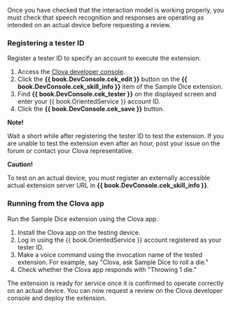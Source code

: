 ﻿Once you have checked that the interaction model is working properly, you must check that speech recognition and responses are operating as intended on an actual device before requesting a review.

### Registering a tester ID
Register a tester ID to specify an account to execute the extension.

1. Access the <a href="https://developers.naver.com/console/clova/cek/#/list" target="_blank">Clova developer console</a>.
2. Click the **{{ book.DevConsole.cek_edit }}** button on the **{{ book.DevConsole.cek_skill_info }}** item of the Sample Dice extension.
3. Find **{{ book.DevConsole.cek_tester }}** on the displayed screen and enter your {{ book.OrientedService }} account ID.
4. Click the **{{ book.DevConsole.cek_save }}** button.

<div class="note">
  <p><strong>Note!</strong></p>
  <p>Wait a short while after registering the tester ID to test the extension. If you are unable to test the extension even after an hour, post your issue on the forum or contact your Clova representative.</p>
</div>

<div class="danger">
	<p><strong>Caution!</strong></p>
  <p>To test on an actual device, you must register an externally accessible actual extension server URL in <strong>{{ book.DevConsole.cek_skill_info }}</strong>.</p></li>
</div>

### Running from the Clova app
Run the Sample Dice extension using the Clova app.

1. Install the Clova app on the testing device.
2. Log in using the {{ book.OrientedService }} account registered as your tester ID.
3. Make a voice command using the invocation name of the tested extension. For example, say "Clova, ask Sample Dice to roll a die."
4. Check whether the Clova app responds with "Throwing 1 die."

The extension is ready for service once it is confirmed to operate correctly on an actual device. You can now request a review on the Clova developer console and deploy the extension.
